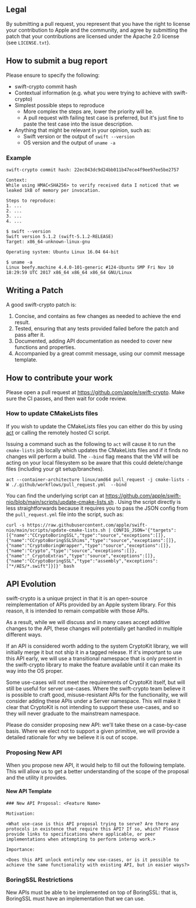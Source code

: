 ## Legal

By submitting a pull request, you represent that you have the right to license
your contribution to Apple and the community, and agree by submitting the patch
that your contributions are licensed under the Apache 2.0 license (see
`LICENSE.txt`).


## How to submit a bug report

Please ensure to specify the following:

* swift-crypto commit hash
* Contextual information (e.g. what you were trying to achieve with swift-crypto)
* Simplest possible steps to reproduce
  * More complex the steps are, lower the priority will be.
  * A pull request with failing test case is preferred, but it's just fine to paste the test case into the issue description.
* Anything that might be relevant in your opinion, such as:
  * Swift version or the output of `swift --version`
  * OS version and the output of `uname -a`


### Example

```
swift-crypto commit hash: 22ec043dc9d24bb011b47ece4f9ee97ee5be2757

Context:
While using HMAC<SHA256> to verify received data I noticed that we leaked 1kB of memory per invocation.

Steps to reproduce:
1. ...
2. ...
3. ...
4. ...

$ swift --version
Swift version 5.1.2 (swift-5.1.2-RELEASE)
Target: x86_64-unknown-linux-gnu

Operating system: Ubuntu Linux 16.04 64-bit

$ uname -a
Linux beefy.machine 4.4.0-101-generic #124-Ubuntu SMP Fri Nov 10 18:29:59 UTC 2017 x86_64 x86_64 x86_64 GNU/Linux
```

## Writing a Patch

A good swift-crypto patch is:

1. Concise, and contains as few changes as needed to achieve the end result.
2. Tested, ensuring that any tests provided failed before the patch and pass after it.
3. Documented, adding API documentation as needed to cover new functions and properties.
4. Accompanied by a great commit message, using our commit message template.


## How to contribute your work

Please open a pull request at https://github.com/apple/swift-crypto. Make sure the CI passes, and then wait for code review.

### How to update CMakeLists files

If you wish to update the CMakeLists files you can either do this by using [act](https://github.com/nektos/act) or calling the remotely hosted CI script.

Issuing a command such as the following to `act` will cause it to run the `cmake-lists` job locally which updates the CMakeLists files and if it finds no changes will perform a build. The `--bind` flag means that the VM will be acting on your local filesystem so be aware that this could delete/change files (including your git setup/branches).
```
act --container-architecture linux/amd64 pull_request -j cmake-lists -W ./.github/workflows/pull_request.yml  --bind
```

You can find the underlying script can at https://github.com/apple/swift-nio/blob/main/scripts/update-cmake-lists.sh . Using the script directly is less straightforwards because it requires you to pass the JSON config from the `pull_request.yml` file into the script, such as:
```
curl -s https://raw.githubusercontent.com/apple/swift-nio/main/scripts/update-cmake-lists.sh | CONFIG_JSON='{"targets":[{"name":"CCryptoBoringSSL","type":"source","exceptions":[]},{"name":"CCryptoBoringSSLShims","type":"source","exceptions":[]},{"name":"CryptoBoringWrapper","type":"source","exceptions":[]},{"name":"Crypto","type":"source","exceptions":[]},{"name":"_CryptoExtras","type":"source","exceptions":[]},{"name":"CCryptoBoringSSL","type":"assembly","exceptions":["*/AES/*.swift"]}]}' bash
```

## API Evolution

swift-crypto is a unique project in that it is an open-source reimplementation of APIs provided by an Apple system library. For this reason, it is intended to remain compatible with those APIs.

As a result, while we will discuss and in many cases accept additive changes to the API, these changes will potentially get handled in multiple different ways.

If an API is considered worth adding to the system CryptoKit library, we will initially merge it but not ship it in a tagged release. If it's important to use this API early, we will use a transitional namespace that is only present in the swift-crypto library to make the feature available until it can make its way into the OS proper.

Some use-cases will not meet the requirements of CryptoKit itself, but will still be useful for server use-cases. Where the swift-crypto team believe it is possible to craft good, misuse-resistant APIs for the functionality, we will consider adding these APIs under a Server namespace. This will make it clear that CryptoKit is not intending to support these use-cases, and so they will never graduate to the mainstream namespace.

Please do consider proposing new API: we'll take these on a case-by-case basis. Where we elect not to support a given primitive, we will provide a detailed rationale for why we believe it is out of scope.

### Proposing New API

When you propose new API, it would help to fill out the following template. This will allow us to get a better understanding of the scope of the proposal and the utility it provides.

#### New API Template

```
### New API Proposal: <Feature Name>

Motivation:

<What use-case is this API proposal trying to serve? Are there any protocols in existence that require this API? If so, which? Please provide links to specifications where applicable, or peer implementations when attempting to perform interop work.>

Importance:

<Does this API unlock entirely new use-cases, or is it possible to achieve the same functionality with existing API, but in easier ways?>
```

### BoringSSL Restrictions

New APIs must be able to be implemented on top of BoringSSL: that is, BoringSSL must have an implementation that we can use.


